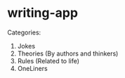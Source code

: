 # writing-app

Categories:
1. Jokes
2. Theories (By authors and thinkers)
3. Rules (Related to life)
4. OneLiners